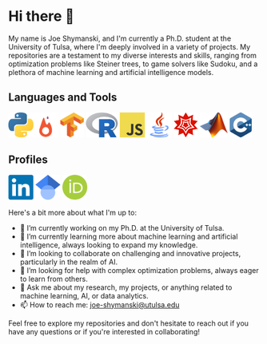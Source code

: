 # Hi there 👋

My name is Joe Shymanski, and I'm currently a Ph.D. student at the University of Tulsa, where I'm deeply involved in a variety of projects. My repositories are a testament to my diverse interests and skills, ranging from optimization problems like Steiner trees, to game solvers like Sudoku, and a plethora of machine learning and artificial intelligence models.

## Languages and Tools

<img height="50" src="icons/Python.png" alt="Python"><img height="50" src="icons/PyTorch.png" alt="PyTorch">
<img height="50" src="icons/TensorFlow.png" alt="TensorFlow">
<img height="50" src="icons/R.png" alt="R">
<img height="50" src="icons/JavaScript.png" alt="JavaScript">
<img height="50" src="icons/Java.png" alt="Java">
<img height="50" src="icons/Mathematica.png" alt="Mathematica">
<img height="50" src="icons/Matlab.png" alt="Matlab">
<img height="50" src="icons/C++.png" alt="C++">

## Profiles

<a href="https://www.linkedin.com/in/joe-shymanski/" target="_blank"><img height="50" src="icons/LinkedIn.png" alt="LinkedIn"></a>
<a href="https://scholar.google.com/citations?user=hCS0IxQAAAAJ" target="_blank"><img height="50" src="icons/Google Scholar.png" alt="Google Scholar"></a>
<a href="https://orcid.org/0009-0007-7955-192X" target="_blank"><img height="50" src="icons/Orcid.png" alt="Orcid"></a>

Here's a bit more about what I'm up to:

- 🔭 I’m currently working on my Ph.D. at the University of Tulsa.
- 🌱 I’m currently learning more about machine learning and artificial intelligence, always looking to expand my knowledge.
- 👯 I’m looking to collaborate on challenging and innovative projects, particularly in the realm of AI.
- 🤔 I’m looking for help with complex optimization problems, always eager to learn from others.
- 💬 Ask me about my research, my projects, or anything related to machine learning, AI, or data analytics.
- 📫 How to reach me: joe-shymanski@utulsa.edu

Feel free to explore my repositories and don't hesitate to reach out if you have any questions or if you're interested in collaborating!
